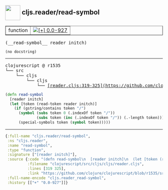 ## <img width="48px" valign="middle" src="http://i.imgur.com/Hi20huC.png"> cljs.reader/read-symbol

 <table border="1">
<tr>
<td>function</td>
<td><a href="https://github.com/cljsinfo/api-refs/tree/0.0-927"><img valign="middle" alt="[+] 0.0-927" src="https://img.shields.io/badge/+-0.0--927-lightgrey.svg"></a> </td>
</tr>
</table>

 <samp>
(__read-symbol__ reader initch)<br>
</samp>

```
(no docstring)
```

---

 <pre>
clojurescript @ r1535
└── src
    └── cljs
        └── cljs
            └── <ins>[reader.cljs:319-325](https://github.com/clojure/clojurescript/blob/r1535/src/cljs/cljs/reader.cljs#L319-L325)</ins>
</pre>

```clj
(defn read-symbol
  [reader initch]
  (let [token (read-token reader initch)]
    (if (gstring/contains token "/")
      (symbol (subs token 0 (.indexOf token "/"))
              (subs token (inc (.indexOf token "/")) (.-length token)))
      (special-symbols token (symbol token)))))
```


---

```clj
{:full-name "cljs.reader/read-symbol",
 :ns "cljs.reader",
 :name "read-symbol",
 :type "function",
 :signature ["[reader initch]"],
 :source {:code "(defn read-symbol\n  [reader initch]\n  (let [token (read-token reader initch)]\n    (if (gstring/contains token \"/\")\n      (symbol (subs token 0 (.indexOf token \"/\"))\n              (subs token (inc (.indexOf token \"/\")) (.-length token)))\n      (special-symbols token (symbol token)))))",
          :filename "clojurescript/src/cljs/cljs/reader.cljs",
          :lines [319 325],
          :link "https://github.com/clojure/clojurescript/blob/r1535/src/cljs/cljs/reader.cljs#L319-L325"},
 :full-name-encode "cljs.reader_read-symbol",
 :history [["+" "0.0-927"]]}

```
